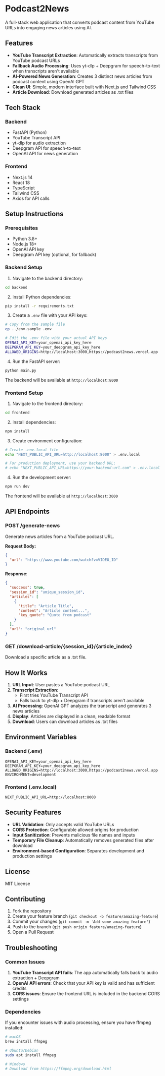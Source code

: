 # Podcast2News

A full-stack web application that converts podcast content from YouTube URLs into engaging news articles using AI.

## Features

- **YouTube Transcript Extraction**: Automatically extracts transcripts from YouTube podcast URLs
- **Fallback Audio Processing**: Uses yt-dlp + Deepgram for speech-to-text when transcripts aren't available
- **AI-Powered News Generation**: Creates 3 distinct news articles from podcast content using OpenAI GPT
- **Clean UI**: Simple, modern interface built with Next.js and Tailwind CSS
- **Article Download**: Download generated articles as .txt files

## Tech Stack

### Backend
- FastAPI (Python)
- YouTube Transcript API
- yt-dlp for audio extraction
- Deepgram API for speech-to-text
- OpenAI API for news generation

### Frontend
- Next.js 14
- React 18
- TypeScript
- Tailwind CSS
- Axios for API calls

## Setup Instructions

### Prerequisites
- Python 3.8+
- Node.js 18+
- OpenAI API key
- Deepgram API key (optional, for fallback)

### Backend Setup

1. Navigate to the backend directory:
```bash
cd backend
```

2. Install Python dependencies:
```bash
pip install -r requirements.txt
```

3. Create a `.env` file with your API keys:
```bash
# Copy from the sample file
cp ../env.sample .env

# Edit the .env file with your actual API keys
OPENAI_API_KEY=your_openai_api_key_here
DEEPGRAM_API_KEY=your_deepgram_api_key_here
ALLOWED_ORIGINS=http://localhost:3000,https://podcast2news.vercel.app
```

4. Run the FastAPI server:
```bash
python main.py
```

The backend will be available at `http://localhost:8000`

### Frontend Setup

1. Navigate to the frontend directory:
```bash
cd frontend
```

2. Install dependencies:
```bash
npm install
```

3. Create environment configuration:
```bash
# Create .env.local file
echo "NEXT_PUBLIC_API_URL=http://localhost:8000" > .env.local

# For production deployment, use your backend URL:
# echo "NEXT_PUBLIC_API_URL=https://your-backend-url.com" > .env.local
```

4. Run the development server:
```bash
npm run dev
```

The frontend will be available at `http://localhost:3000`

## API Endpoints

### POST /generate-news
Generate news articles from a YouTube podcast URL.

**Request Body:**
```json
{
  "url": "https://www.youtube.com/watch?v=VIDEO_ID"
}
```

**Response:**
```json
{
  "success": true,
  "session_id": "unique_session_id",
  "articles": [
    {
      "title": "Article Title",
      "content": "Article content...",
      "key_quote": "Quote from podcast"
    }
  ],
  "url": "original_url"
}
```

### GET /download-article/{session_id}/{article_index}
Download a specific article as a .txt file.

## How It Works

1. **URL Input**: User pastes a YouTube podcast URL
2. **Transcript Extraction**: 
   - First tries YouTube Transcript API
   - Falls back to yt-dlp + Deepgram if transcripts aren't available
3. **AI Processing**: OpenAI GPT analyzes the transcript and generates 3 news articles
4. **Display**: Articles are displayed in a clean, readable format
5. **Download**: Users can download articles as .txt files

## Environment Variables

### Backend (.env)
```
OPENAI_API_KEY=your_openai_api_key_here
DEEPGRAM_API_KEY=your_deepgram_api_key_here
ALLOWED_ORIGINS=http://localhost:3000,https://podcast2news.vercel.app
ENVIRONMENT=development
```

### Frontend (.env.local)
```
NEXT_PUBLIC_API_URL=http://localhost:8000
```

## Security Features

- **URL Validation**: Only accepts valid YouTube URLs
- **CORS Protection**: Configurable allowed origins for production
- **Input Sanitization**: Prevents malicious file names and inputs
- **Temporary File Cleanup**: Automatically removes generated files after download
- **Environment-based Configuration**: Separates development and production settings

## License

MIT License

## Contributing

1. Fork the repository
2. Create your feature branch (`git checkout -b feature/amazing-feature`)
3. Commit your changes (`git commit -m 'Add some amazing feature'`)
4. Push to the branch (`git push origin feature/amazing-feature`)
5. Open a Pull Request

## Troubleshooting

### Common Issues

1. **YouTube Transcript API fails**: The app automatically falls back to audio extraction + Deepgram
2. **OpenAI API errors**: Check that your API key is valid and has sufficient credits
3. **CORS issues**: Ensure the frontend URL is included in the backend CORS settings

### Dependencies

If you encounter issues with audio processing, ensure you have ffmpeg installed:
```bash
# macOS
brew install ffmpeg

# Ubuntu/Debian
sudo apt install ffmpeg

# Windows
# Download from https://ffmpeg.org/download.html
``` 